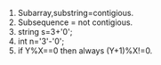 1. Subarray,substring=contigious.
2. Subsequence = not contigious.
3. string s=3+'0';
4. int n='3'-'0';
5. if Y%X==0 then always (Y+1)%X!=0.
